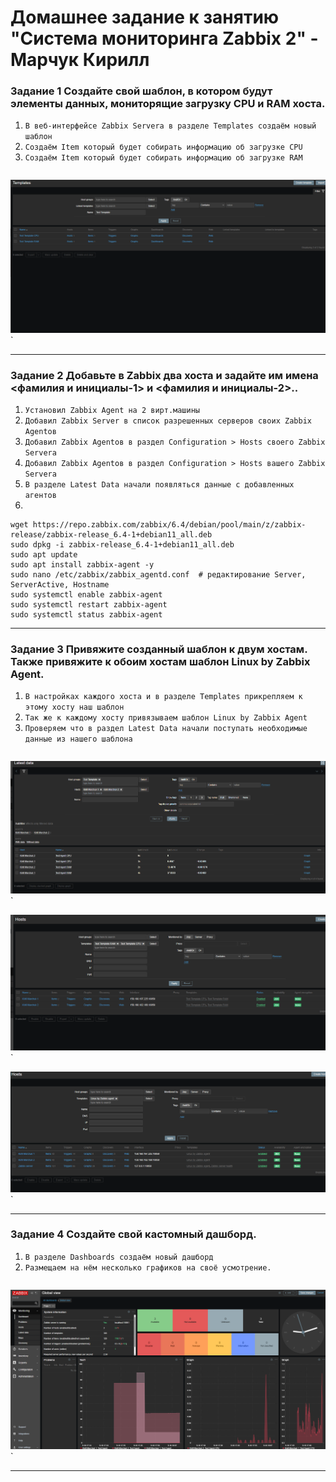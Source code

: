 # Домашнее задание к занятию "Система мониторинга Zabbix 2" - Марчук Кирилл



### Задание 1 Создайте свой шаблон, в котором будут элементы данных, мониторящие загрузку CPU и RAM хоста.


1. `В веб-интерфейсе Zabbix Servera в разделе Templates создаём новый шаблон`
2. `Создаём Item который будет собирать информацию об загрузке CPU`
3. `Создаём Item который будет собирать информацию об загрузке RAM`


```

```


![Задание 1](https://github.com/ottofonciceron-coder/GitLab-8-03-hw/blob/main/Задание%201.png)`

---

### Задание 2 Добавьте в Zabbix два хоста и задайте им имена <фамилия и инициалы-1> и <фамилия и инициалы-2>..



1. `Установил Zabbix Agent на 2 вирт.машины`
2. `Добавил Zabbix Server в список разрешенных серверов своих Zabbix Agentов`
3. `Добавил Zabbix Agentов в раздел Configuration > Hosts своего Zabbix Servera`
4. `Добавил Zabbix Agentов в раздел Configuration > Hosts вашего Zabbix Servera`
5. `В разделе Latest Data начали появляться данные с добавленных агентов`
6. 

```
wget https://repo.zabbix.com/zabbix/6.4/debian/pool/main/z/zabbix-release/zabbix-release_6.4-1+debian11_all.deb
sudo dpkg -i zabbix-release_6.4-1+debian11_all.deb
sudo apt update
sudo apt install zabbix-agent -y
sudo nano /etc/zabbix/zabbix_agentd.conf  # редактирование Server, ServerActive, Hostname
sudo systemctl enable zabbix-agent
sudo systemctl restart zabbix-agent
sudo systemctl status zabbix-agent
```

---

### Задание 3 Привяжите созданный шаблон к двум хостам. Также привяжите к обоим хостам шаблон Linux by Zabbix Agent.



1. `В настройках каждого хоста и в разделе Templates прикрепляем к этому хосту наш шаблон`
2. `Так же к каждому хосту привязываем шаблон Linux by Zabbix Agent`
3. `Проверяем что в раздел Latest Data начали поступать необходимые данные из нашего шаблона`


```

```


![Задание 2](https://github.com/ottofonciceron-coder/GitLab-8-03-hw/blob/main/Задание%202.png)`

![Задание 3](https://github.com/ottofonciceron-coder/GitLab-8-03-hw/blob/main/Задание%2023.png)`

![Задание 3](https://github.com/ottofonciceron-coder/GitLab-8-03-hw/blob/main/Задание%203.png)`

---

### Задание 4 Создайте свой кастомный дашборд.


1. `В разделе Dashboards создаём новый дашборд`
2. `Размещаем на нём несколько графиков на своё усмотрение.`


```

```


![Задание 4](https://github.com/ottofonciceron-coder/GitLab-8-03-hw/blob/main/Задание%204.png)`

---
